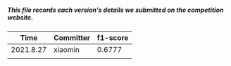 ##### This file records each version's details we submitted on the competition website.



| Time      | Committer | f1-score |
| --------- | --------- | -------- |
| 2021.8.27 | xiaomin   | 0.6777   |
|           |           |          |

